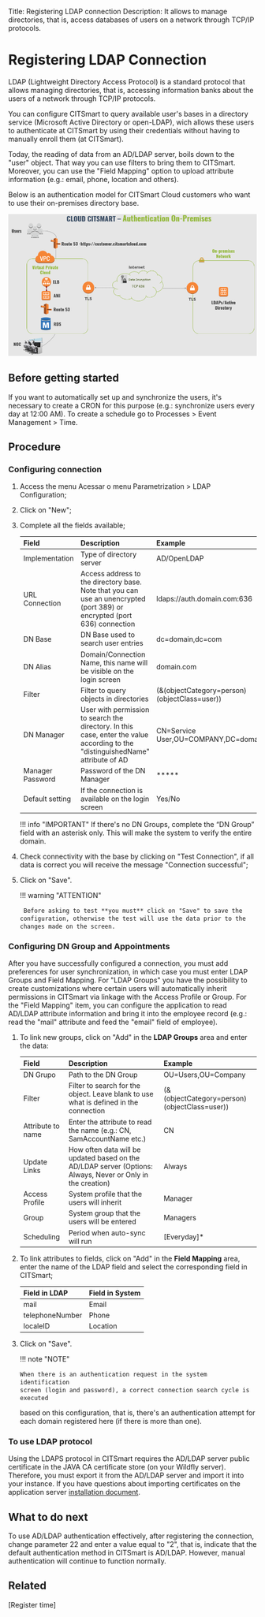 Title: Registering LDAP connection
Description: It allows to manage directories, that is, access databases of users on a network through TCP/IP protocols.

# Registering LDAP Connection

LDAP (Lightweight Directory Access Protocol) is a standard protocol that allows managing directories, that is, accessing information banks about the users of a network through TCP/IP protocols.

You can configure CITSmart to query available user's bases in a directory service (Microsoft Active Directory or open-LDAP), wich allows these users to authenticate at CITSmart by using their credentials without having to manually enroll them (at CITSmart).

Today, the reading of data from an AD/LDAP server, boils down to the "user" object. That way you can use filters to bring them to CITSmart. Moreover, you can use the "Field Mapping" option to upload attribute information (e.g.: email, phone, location and others).

Below is an authentication model for CITSmart Cloud customers who want to use their on-premises directory base.

![CITSmart LDAP Authentication](images/cloud-arch-authentication.png)

## Before getting started

If you want to automatically set up and synchronize the users, it's necessary to create a CRON for this purpose (e.g.: synchronize users every day at 12:00 AM). To create a schedule go to Processes > Event Management > Time.

## Procedure

### Configuring connection

1.  Access the menu Acessar o menu Parametrization > LDAP Configuration;
2.  Click on "New";
3.  Complete all the fields available;

    | Field | Description | Example |
    |-----|---------|-------|
    | Implementation | Type of directory server | AD/OpenLDAP |
    | URL Connection | Access address to the directory base. Note that you can use an unencrypted (port 389) or encrypted (port 636) connection | ldaps://auth.domain.com:636 |
    | DN Base | DN Base used to search user entries|dc=domain,dc=com |
    | DN Alias | Domain/Connection Name, this name will be visible on the login screen|domain.com |
    | Filter | Filter to query objects in directories | (&(objectCategory=person)(objectClass=user)) |
    | DN Manager | User with permission to search the directory. In this case, enter the value according to the "distinguishedName" attribute of AD | CN=Service User,OU=COMPANY,DC=domain,DC=com |
    | Manager Password|Password of the DN Manager | ***** |
    | Default setting | If the connection is available on the login screen | Yes/No |

    !!! info "IMPORTANT"
        If there's no DN Groups, complete the “DN Group” field with an asterisk only. This will make the system to verify the entire domain.

4. Check connectivity with the base by clicking on "Test Connection", if all data is correct you will receive the message "Connection successful";
5. Click on "Save".

    !!! warning "ATTENTION"

        Before asking to test **you must** click on "Save" to save the configuration, otherwise the test will use the data prior to the changes made on the screen.

### Configuring DN Group and Appointments

After you have successfully configured a connection, you must add preferences for user synchronization, in which case you must enter LDAP Groups and Field Mapping. For "LDAP Groups" you have the possibility to create customizations where certain users will automatically inherit permissions in CITSmart via linkage with the Access Profile or Group. For the "Field Mapping" item, you can configure the application to read AD/LDAP attribute information and bring it into the employee record (e.g.: read the "mail" attribute and feed the "email" field of employee).

1.  To link new groups, click on "Add" in the **LDAP Groups** area and enter the data:

    | Field | Description | Example |
    |-------|-----------|---------|
    | DN Grupo | Path to the DN Group | OU=Users,OU=Company |
    | Filter | Filter to search for the object. Leave blank to use what is defined in the connection | (&(objectCategory=person)(objectClass=user)) |
    | Attribute to name | Enter the attribute to read the name (e.g.: CN, SamAccountName etc.)  | CN |
    | Update Links | How often data will be updated based on the AD/LDAP server (Options: Always, Never or Only in the creation) | Always |
    | Access Profile | System profile that the users will inherit | Manager |
    | Group | System group that the users will be entered | Managers |
    | Scheduling | Period when auto-sync will run | [Everyday]* |


2.  To link attributes to fields, click on "Add" in the **Field Mapping** area, enter the name of the LDAP field and select the corresponding field in CITSmart;

    | Field in LDAP | Field in System |
    |-------|-----------|
    | mail | Email |
    | telephoneNumber | Phone |
    | localeID | Location |

3.  Click on "Save".

    !!! note "NOTE"

        When there is an authentication request in the system identification
        screen (login and password), a correct connection search cycle is executed 
	based on this configuration, that is, there's an authentication attempt for 
	each domain registered here (if there is more than one).


### To use LDAP protocol

Using the LDAPS protocol in CITSmart requires the AD/LDAP server public certificate in the JAVA CA certificate store (on your Wildfly server). Therefore, you must export it from the AD/LDAP server and import it into your instance. If you have questions about importing certificates on the application server [installation document][1].

## What to do next

To use AD/LDAP authentication effectively, after registering the connection, change parameter 22 and enter a value equal to "2", that is, indicate that the default authentication method in CITSmart is AD/LDAP. However, manual authentication will continue to function normally.
    
## Related

[Register time]


[1]:/pt-br/citsmart-platform-8/get-started/installation-and-upgrade/perform-installation.html
[2]:/pt-br/citsmart-platform-8/processes/event/configuration/register-time.html
